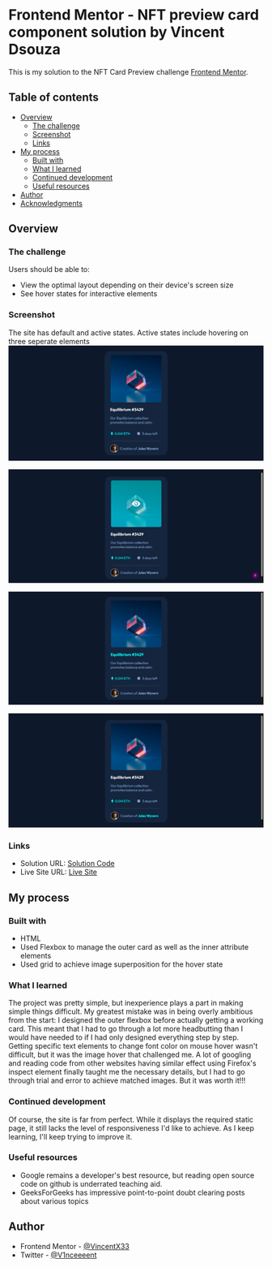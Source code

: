 # Frontend Mentor - NFT preview card component solution by Vincent Dsouza

This is my solution to the NFT Card Preview challenge [Frontend Mentor](https://www.frontendmentor.io/challenges/nft-preview-card-component-SbdUL_w0U). 

## Table of contents

- [Overview](#overview)
  - [The challenge](#the-challenge)
  - [Screenshot](#screenshot)
  - [Links](#links)
- [My process](#my-process)
  - [Built with](#built-with)
  - [What I learned](#what-i-learned)
  - [Continued development](#continued-development)
  - [Useful resources](#useful-resources)
- [Author](#author)
- [Acknowledgments](#acknowledgments)

## Overview

### The challenge
Users should be able to:

- View the optimal layout depending on their device's screen size
- See hover states for interactive elements

### Screenshot
The site has default and active states. Active states include hovering on three seperate elements
![Default Site](./images/screenshots/Screenshot1.png)

![Image Hover](./images/screenshots/Screenshot2.png)

![Heading Hover](./images/screenshots/Screenshot3.png)

![Name Hover](./images/screenshots/Screenshot4.png)

### Links

- Solution URL: [Solution Code](https://github.com/VincentX33/NftDisplayProject)
- Live Site URL: [Live Site](https://vincentx33.github.io/NftDisplayProject/)

## My process

### Built with

- HTML
- Used Flexbox to manage the outer card as well as the inner attribute elements
- Used grid to achieve image superposition for the hover state

### What I learned

The project was pretty simple, but inexperience plays a part in making simple things difficult. My greatest mistake was in being overly ambitious from the start: I designed the outer flexbox before actually getting a working card. This meant that I had to go through a lot more headbutting than I would have needed to if I had only designed everything step by step.
Getting specific text elements to change font color on mouse hover wasn't difficult, but it was the image hover that challenged me. A lot of googling and reading code from other websites having similar effect using Firefox's inspect element finally taught me the necessary details, but I had to go through trial and error to achieve matched images. But it was worth it!!!

### Continued development
Of course, the site is far from perfect. While it displays the required static page, it still lacks the level of responsiveness I'd like to achieve. As I keep learning, I'll keep trying to improve it.
### Useful resources
- Google remains a developer's best resource, but reading open source code on github is underrated teaching aid.
- GeeksForGeeks has impressive point-to-point doubt clearing posts about various topics
## Author

- Frontend Mentor - [@VincentX33](https://www.frontendmentor.io/profile/VincentX33)
- Twitter - [@V1nceeeent](https://www.twitter.com/V1nceeeent/)
